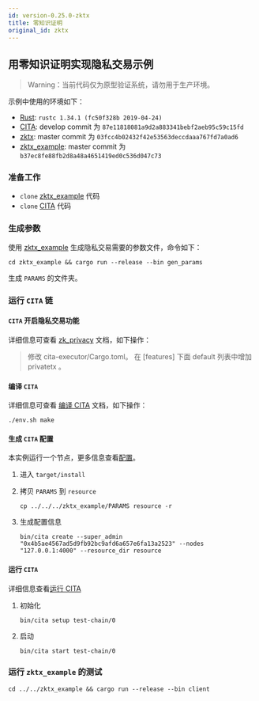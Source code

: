 ```yaml
---
id: version-0.25.0-zktx
title: 零知识证明
original_id: zktx
---
```


## 用零知识证明实现隐私交易示例

> Warning：当前代码仅为原型验证系统，请勿用于生产环境。

示例中使用的环境如下：

* [Rust](https://www.rust-lang.org/): `rustc 1.34.1 (fc50f328b 2019-04-24)`
* [CITA](https://github.com/cryptape/cita): develop commit 为 `87e11818081a9d2a883341bebf2aeb95c59c15fd`
* [zktx](https://github.com/cryptape/zktx): master commit 为 `03fcc4b02432f42e53563deccdaaa767fd7a0ad6`
* [zktx_example](https://github.com/cryptape/zktx_example): master commit 为 `b37ec8fe88fb2d8a48a4651419ed0c536d047c73`

### 准备工作

* `clone` [zktx_example](https://github.com/cryptape/zktx_example) 代码
* `clone` [CITA](https://github.com/cryptape/cita) 代码

### 生成参数

使用 [zktx_example](https://github.com/cryptape/zktx_example) 生成隐私交易需要的参数文件，命令如下：

```shell
cd zktx_example && cargo run --release --bin gen_params
```

生成 `PARAMS` 的文件夹。

### 运行 `CITA` 链

#### `CITA` 开启隐私交易功能

详细信息可查看 [zk_privacy](https://github.com/cryptape/cita/blob/develop/cita-executor/core/src/contracts/native/zk_privacy.md) 文档，如下操作：

> 修改 cita-executor/Cargo.toml。 在 [features] 下面 default 列表中增加 privatetx 。

#### 编译 `CITA`

详细信息可查看 [编译 CITA](../hacking/compile-cita) 文档，如下操作：

```shell
./env.sh make
```

#### 生成 `CITA` 配置

本实例运行一个节点，更多信息查看[配置](../configuration-guide/chain-config)。

1. 进入 `target/install`
2. 拷贝 `PARAMS` 到 `resource`

   ```shell
   cp ../../../zktx_example/PARAMS resource -r
   ```

3. 生成配置信息

   ```shell
   bin/cita create --super_admin "0x4b5ae4567ad5d9fb92bc9afd6a657e6fa13a2523" --nodes "127.0.0.1:4000" --resource_dir resource
   ```

#### 运行 `CITA`

详细信息查看[运行 CITA](../getting-started/run-cita)

1. 初始化

   ```shell
   bin/cita setup test-chain/0
   ```

2. 启动

   ```shell
   bin/cita start test-chain/0
   ```

### 运行 `zktx_example` 的测试

   ```
   cd ../../zktx_example && cargo run --release --bin client
   ```
